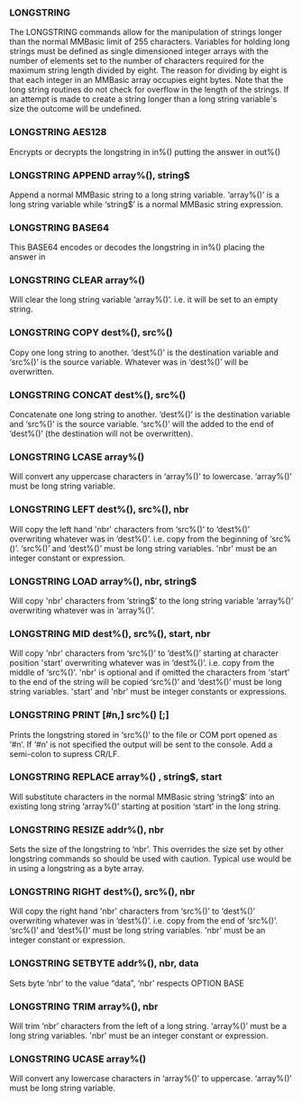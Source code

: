 

### LONGSTRING

 The LONGSTRING commands allow for the manipulation of strings longer than the normal MMBasic limit of 255 characters. Variables for holding long strings must be defined as single dimensioned integer arrays with the number of elements set to the number of characters required for the maximum string length divided by eight. The reason for dividing by eight is that each integer in an MMBasic array occupies eight bytes. Note that the long string routines do not check for overflow in the length of the strings. If an attempt is made to create a string longer than a long string variable's size the outcome will be undefined.

### LONGSTRING AES128

 Encrypts or decrypts the longstring in in%() putting the answer in out%()

### LONGSTRING APPEND array%(), string$

 Append a normal MMBasic string to a long string variable. ‘array%()’ is a long string variable while ‘string$’ is a normal MMBasic string expression.

### LONGSTRING BASE64

 This BASE64 encodes or decodes the longstring in in%() placing the answer in

### LONGSTRING CLEAR array%()

 Will clear the long string variable ‘array%()’. i.e. it will be set to an empty string.

### LONGSTRING COPY dest%(), src%()

 Copy one long string to another. ‘dest%()’ is the destination variable and ‘src%()’ is the source variable. Whatever was in ‘dest%()’ will be overwritten.

### LONGSTRING CONCAT dest%(), src%()

 Concatenate one long string to another. ‘dest%()’ is the destination variable and ‘src%()’ is the source variable. ‘src%()’ will the added to the end of ‘dest%()’ (the destination will not be overwritten).

### LONGSTRING LCASE array%()

 Will convert any uppercase characters in ‘array%()’ to lowercase. ‘array%()’ must be long string variable.

### LONGSTRING LEFT dest%(), src%(), nbr

 Will copy the left hand 'nbr' characters from ‘src%()’ to ‘dest%()’ overwriting whatever was in ‘dest%()’. i.e. copy from the beginning of ‘src%()’. ‘src%()’ and ‘dest%()’ must be long string variables. 'nbr' must be an integer constant or expression.

### LONGSTRING LOAD array%(), nbr, string$

 Will copy 'nbr' characters from ‘string$’ to the long string variable ‘array%()’ overwriting whatever was in ‘array%()’.

### LONGSTRING MID dest%(), src%(), start, nbr

 Will copy 'nbr' characters from ‘src%()’ to ‘dest%()’ starting at character position 'start' overwriting whatever was in ‘dest%()’. i.e. copy from the middle of ‘src%()’. 'nbr' is optional and if omitted the characters from 'start' to the end of the string will be copied ‘src%()’ and ‘dest%()’ must be long string variables. 'start' and 'nbr' must be integer constants or expressions.

### LONGSTRING PRINT [#n,] src%() [;]

 Prints the longstring stored in ‘src%()’ to the file or COM port opened as ‘#n’. If ‘#n’ is not specified the output will be sent to the console. Add a semi-colon to supress CR/LF.

### LONGSTRING REPLACE array%() , string$, start

 Will substitute characters in the normal MMBasic string ‘string$’ into an existing long string ‘array%()’ starting at position ‘start’ in the long string.

### LONGSTRING RESIZE addr%(), nbr

 Sets the size of the longstring to ‘nbr’. This overrides the size set by other longstring commands so should be used with caution. Typical use would be in using a longstring as a byte array.

### LONGSTRING RIGHT dest%(), src%(), nbr

 Will copy the right hand 'nbr' characters from ‘src%()’ to ‘dest%()’ overwriting whatever was in ‘dest%()’. i.e. copy from the end of ‘src%()’. ‘src%()’ and ‘dest%()’ must be long string variables. 'nbr' must be an integer constant or expression.

### LONGSTRING SETBYTE addr%(), nbr, data

 Sets byte ‘nbr’ to the value “data”, ‘nbr’ respects OPTION BASE

### LONGSTRING TRIM array%(), nbr

 Will trim ‘nbr’ characters from the left of a long string. ‘array%()’ must be a long string variables. 'nbr' must be an integer constant or expression.

### LONGSTRING UCASE array%()

 Will convert any lowercase characters in ‘array%()’ to uppercase. ‘array%()’ must be long string variable.
